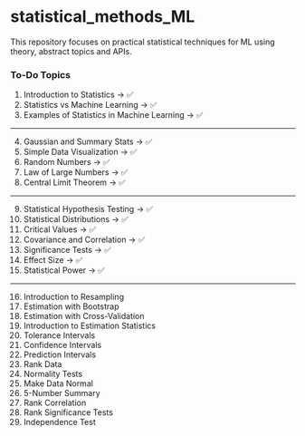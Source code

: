 # statistical_methods_ML
This repository focuses on practical statistical techniques for ML using theory, abstract topics and APIs.

### To-Do Topics

1. Introduction to Statistics -> ✅
2. Statistics vs Machine Learning -> ✅
3. Examples of Statistics in Machine Learning -> ✅
  ---------------------------------------------------
4. Gaussian and Summary Stats -> ✅
5. Simple Data Visualization -> ✅
6. Random Numbers -> ✅
7. Law of Large Numbers -> ✅
8. Central Limit Theorem -> ✅
  ---------------------------------------------------
9. Statistical Hypothesis Testing -> ✅
10. Statistical Distributions -> ✅
11. Critical Values -> ✅
12. Covariance and Correlation -> ✅
13. Significance Tests -> ✅
14. Effect Size -> ✅
15. Statistical Power -> ✅
  ---------------------------------------------------
16. Introduction to Resampling
17. Estimation with Bootstrap
18. Estimation with Cross-Validation
19. Introduction to Estimation Statistics
20. Tolerance Intervals
21. Confidence Intervals
22. Prediction Intervals
23. Rank Data
24. Normality Tests
25. Make Data Normal
26. 5-Number Summary
27. Rank Correlation
28. Rank Significance Tests
29. Independence Test


